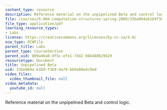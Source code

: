 ```yaml
---
content_type: resource
description: Reference material on the unpipelined Beta and control logic.
file: /courses/6-004-computation-structures-spring-2009/33be804ab1b9f3694a79bb0a88e4c9ed_MIT6_004s09_lab_beta_diagram.pdf
file_type: application/pdf
learning_resource_types:
- Labs
license: https://creativecommons.org/licenses/by-nc-sa/4.0/
ocw_type: OCWFile
parent_title: Labs
parent_type: CourseSection
parent_uid: 809a46a0-df5c-efe1-7d42-984488629429
resourcetype: Document
title: Unpipelined Beta
uid: 33be804a-b1b9-f369-4a79-bb0a88e4c9ed
video_files:
  video_thumbnail_file: null
video_metadata:
  youtube_id: null
---
```

Reference material on the unpipelined Beta and control logic.